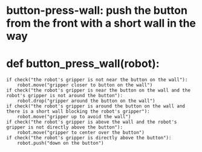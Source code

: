 # button-press-wall: push the button from the front with a short wall in the way
# def button_press_wall(robot):
    if check("the robot's gripper is not near the button on the wall"):
        robot.move("gripper closer to button on the wall")
    if check("the robot's gripper is near the button on the wall and the robot's gripper is not around the button"):
        robot.drop("gripper around the button on the wall")
    if check("the robot's gripper is around the button on the wall and there is a short wall blocking the robot's gripper"):
        robot.move("gripper up to avoid the wall")
    if check("the robot's gripper is above the wall and the robot's gripper is not directly above the button"):
        robot.move("gripper to center over the button")
    if check("the robot's gripper is directly above the button"):
        robot.push("down on the button")